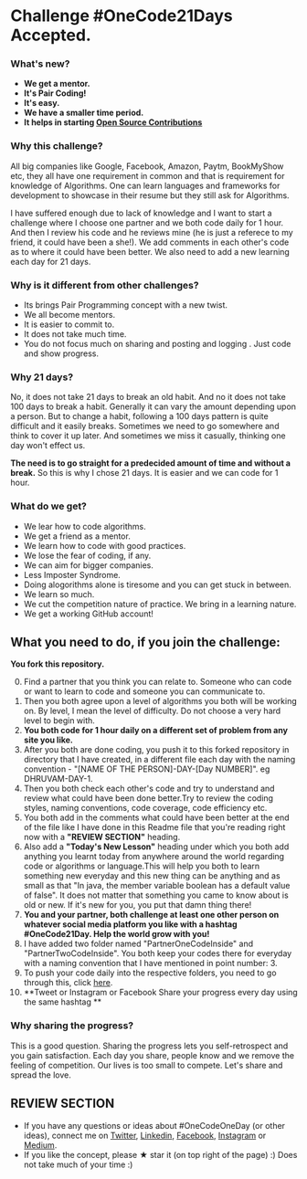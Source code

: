 # Challenge #OneCode21Days Accepted. 

### What's new?
* **We get a mentor.**
* **It's Pair Coding!**
* **It's easy.**
* **We have a smaller time period.**
* **It helps in starting [Open Source Contributions](https://www.quora.com/What-really-is-open-source-contribution)**

### Why this challenge? 
All big companies like Google, Facebook, Amazon, Paytm, BookMyShow etc, they all have one requirement in common and that is requirement for knowledge of Algorithms. One can learn languages and frameworks for development to showcase in their resume but they still ask for Algorithms.

I have suffered enough due to lack of knowledge and I want to start a challenge where I choose one partner and we both code daily for 1 hour. And then I review his code and he reviews mine (he is just a referece to my friend, it could have been a  she!).  We add comments in each other's code as to where it could have been better. We also need to add a new learning each day for 21 days.

### Why is it different from other challenges?
* Its brings Pair Programming concept with a new twist.
* We all become mentors.
* It is easier to commit to.
* It does not take much time.
* You do not focus much on sharing and posting and logging
. Just code and show progress.

### Why 21 days?
No, it does not take 21 days to break an old habit. And no it does not take 100 days to break a habit. Generally it can vary the amount depending upon a person. But to change a habit, following a 100 days pattern is quite difficult and it easily breaks. Sometimes we need to go somewhere and think to cover it up later. And sometimes we miss it casually, thinking one day won't effect us. 

**The need is to go straight for a predecided amount of time and without a break.** So this is why I chose 21 days. It is easier and we can code for 1 hour. 


### What do we get?
* We lear how to code algorithms. 
* We get a friend as a mentor. 
* We learn how to code with good practices.
* We lose the fear of coding, if any.
* We can aim for bigger companies.
* Less Imposter Syndrome.
* Doing alogorithms alone is tiresome and you can get stuck in between.
* We learn so much.
* We cut the competition nature of practice. We bring in a learning nature.
* We get a working GitHub account! 



## What you need to do, if you join the challenge:
**You fork this repository.** 

0. Find a partner that you think you can relate to. Someone who can code or want to learn to code and someone you can communicate to.  
1. Then you both agree upon a level of algorithms you both will be working on. By level, I mean the level of difficulty. Do not choose a very hard level to begin with.   
2. **You both code for 1 hour daily on a different set of problem from any site you like.**  
3. After you both are done coding, you push it to this forked repository in directory that I have created, in a different file each day with the naming convention - "[NAME OF THE PERSON]-DAY-[Day NUMBER]". eg DHRUVAM-DAY-1.
4. Then you both check each other's code and try to understand and review what could have been done better.Try to review the coding styles, naming conventions, code coverage, code efficiency etc.
5. You both add in the comments what could have been better at the end of the file like I have done in this Readme file that you're reading right now with a **"REVIEW SECTION"** heading.
6. Also add a **"Today's New Lesson"** heading under which you both add anything you learnt today from anywhere around the world regarding code or algorithms or language.This will help you both to learn something new everyday and this new thing can be anything and as small as that "In java, the member variable boolean has a default value of false". It does not matter that something you came to know about is old or new. If it's new for you, you put that damn thing there!
7. **You and your partner, both challenge at least one other person on whatever social media platform you like with a hashtag  #OneCode21Day. Help the world grow with you!**
8. I have added two folder named "PartnerOneCodeInside" and "PartnerTwoCodeInside". You both keep your codes there for everyday with a naming convention that I have mentioned in point number: 3.
9. To push your code daily into the respective folders, you need to go through this, click [here](https://github.com/Roshanjossey/first-contributions). 
10. **Tweet or Instagram or Facebook Share your progress every day using the same hashtag **


### Why sharing the progress?
This is a good question. Sharing the progress lets you self-retrospect and you gain satisfaction. Each day you share, people know and we remove the feeling of competition. Our lives is too small to compete. Let's share and spread the love.


## REVIEW SECTION
* If you have any questions or ideas about #OneCodeOneDay (or other ideas), connect me on [Twitter](https://twitter.com/PretentiousData), [Linkedin](https://www.linkedin.com/in/dhruvam), [Facebook](https://www.facebook.com/ITasteALiquorNeverBrewed), [Instagram](https://www.instagram.com/dhruvamsharma/) or [Medium](https://medium.com/@dhruvamsharma).  
* If you like the concept, please &#9733; star it (on top right of the page) :) Does not take much of your time :)
